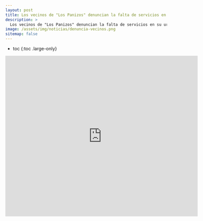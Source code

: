 ```yaml
---
layout: post
title: Los vecinos de "Los Panizos" denuncian la falta de servicios en su urbanización.
description: >
  Los vecinos de "Los Panizos" denuncian la falta de servicios en su urbanización.
image: /assets/img/noticias/denuncia-vecinos.png
sitemap: false
---
```


* toc
{:toc .large-only}

<iframe src="https://www.facebook.com/plugins/video.php?href=https%3A%2F%2Fwww.facebook.com%2Falmost.co%2Fvideos%2F552011685972588%2F&width=500&show_text=false&height=500&appId" width="600" height="500" style="border:none;overflow:hidden" scrolling="no" frameborder="0" allowfullscreen="true" allow="autoplay; clipboard-write; encrypted-media; picture-in-picture; web-share" allowFullScreen="true"></iframe>

